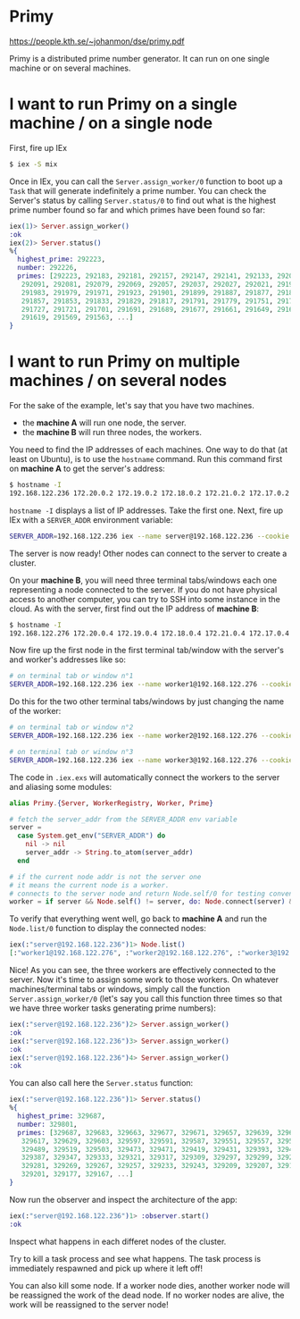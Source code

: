 # Primy

https://people.kth.se/~johanmon/dse/primy.pdf

Primy is a distributed prime number generator. It can run on one single machine or on several machines.

# I want to run Primy on a single machine / on a single node

First, fire up IEx
```bash
$ iex -S mix
```

Once in IEx, you can call the `Server.assign_worker/0` function to boot up a `Task` that will generate indefinitely a prime number.
You can check the Server's status by calling `Server.status/0` to find out what is the highest prime number found so far and which primes have been found so far:
```elixir
iex(1)> Server.assign_worker()
:ok
iex(2)> Server.status()
%{
  highest_prime: 292223,
  number: 292226,
  primes: [292223, 292183, 292181, 292157, 292147, 292141, 292133, 292093,
   292091, 292081, 292079, 292069, 292057, 292037, 292027, 292021, 291997,
   291983, 291979, 291971, 291923, 291901, 291899, 291887, 291877, 291869,
   291857, 291853, 291833, 291829, 291817, 291791, 291779, 291751, 291743,
   291727, 291721, 291701, 291691, 291689, 291677, 291661, 291649, 291647,
   291619, 291569, 291563, ...]
}
```

# I want to run Primy on multiple machines / on several nodes

For the sake of the example, let's say that you have two machines.
- the **machine A** will run one node, the server.
- the **machine B** will run three nodes, the workers.

You need to find the IP addresses of each machines. One way to do that (at least on Ubuntu), is to use the `hostname` command. Run this command first on **machine A** to get the server's address:
```bash
$ hostname -I
192.168.122.236 172.20.0.2 172.19.0.2 172.18.0.2 172.21.0.2 172.17.0.2 2a02:908:5b0:9060:e4c2:cff7:9d08:9e08 2a02:908:5b0:9060:8f69:a8b1:fdf4:aaf9
```

`hostname -I` displays a list of IP addresses. Take the first one.
Next, fire up IEx with a `SERVER_ADDR` environment variable:
```bash
SERVER_ADDR=192.168.122.236 iex --name server@192.168.122.236 --cookie primy -S mix
```

The server is now ready! Other nodes can connect to the server to create a cluster.


On your **machine B**, you will need three terminal tabs/windows each one representing a node connected to the server. If you do not have physical access to another computer, you can try to SSH into some instance in the cloud. As with the server, first find out the IP address of **machine B**:
```bash
$ hostname -I
192.168.122.276 172.20.0.4 172.19.0.4 172.18.0.4 172.21.0.4 172.17.0.4 2a02:908:5b0:9060:e4c2:caf7:9d08:9e08 2a02:908:5b0:9060:8e69:a8c1:fdf8:aaf9
```

Now fire up the first node in the first terminal tab/window with the server's and worker's addresses like so:
```bash
# on terminal tab or window n°1
SERVER_ADDR=192.168.122.236 iex --name worker1@192.168.122.276 --cookie primy -S mix
```

Do this for the two other terminal tabs/windows by just changing the name of the worker:
```bash
# on terminal tab or window n°2
SERVER_ADDR=192.168.122.236 iex --name worker2@192.168.122.276 --cookie primy -S mix
```
```bash
# on terminal tab or window n°3
SERVER_ADDR=192.168.122.236 iex --name worker3@192.168.122.276 --cookie primy -S mix
```

The code in `.iex.exs` will automatically connect the workers to the server and aliasing some modules:
```elixir
alias Primy.{Server, WorkerRegistry, Worker, Prime}

# fetch the server_addr from the SERVER_ADDR env variable
server =
  case System.get_env("SERVER_ADDR") do
    nil -> nil
    server_addr -> String.to_atom(server_addr)
  end

# if the current node addr is not the server one
# it means the current node is a worker.
# connects to the server node and return Node.self/0 for testing convenience in IEx
worker = if server && Node.self() != server, do: Node.connect(server) && Node.self()
```

To verify that everything went well, go back to **machine A** and run the `Node.list/0` function to display the connected nodes:
```elixir
iex(:"server@192.168.122.236")1> Node.list()
[:"worker1@192.168.122.276", :"worker2@192.168.122.276", :"worker3@192.168.122.276"]
```

Nice! As you can see, the three workers are effectively connected to the server.
Now it's time to assign some work to those workers.
On whatever machines/terminal tabs or windows, simply call the function `Server.assign_worker/0` (let's say you call this function three times so that we have three worker tasks generating prime numbers):
```elixir
iex(:"server@192.168.122.236")2> Server.assign_worker()
:ok
iex(:"server@192.168.122.236")3> Server.assign_worker()
:ok
iex(:"server@192.168.122.236")4> Server.assign_worker()
:ok
```

You can also call here the `Server.status` function:
```elixir
iex(:"server@192.168.122.236")1> Server.status()
%{
  highest_prime: 329687,
  number: 329801,
  primes: [329687, 329683, 329663, 329677, 329671, 329657, 329639, 329627,
   329617, 329629, 329603, 329597, 329591, 329587, 329551, 329557, 329533,
   329489, 329519, 329503, 329473, 329471, 329419, 329431, 329393, 329401,
   329387, 329347, 329333, 329321, 329317, 329309, 329297, 329299, 329293,
   329281, 329269, 329267, 329257, 329233, 329243, 329209, 329207, 329191,
   329201, 329177, 329167, ...]
}
```

Now run the observer and inspect the architecture of the app:
```elixir
iex(:"server@192.168.122.236")1> :observer.start()
:ok
```

Inspect what happens in each differet nodes of the cluster.

Try to kill a task process and see what happens. The task process is immediately respawned and pick up where it left off!

You can also kill some node. If a worker node dies, another worker node will be reassigned the work of the dead node. If no worker nodes are alive, the work will be reassigned to the server node!
